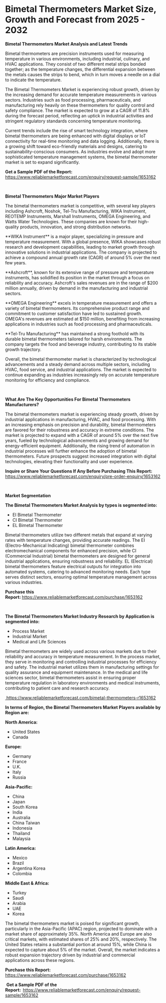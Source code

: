 <p><h1>Bimetal Thermometers Market Size, Growth and Forecast from 2025 - 2032</h1></p><p><strong>Bimetal Thermometers Market Analysis and Latest Trends</strong></p>
<p><p>Bimetal thermometers are precision instruments used for measuring temperature in various environments, including industrial, culinary, and HVAC applications. They consist of two different metal strips bonded together; as the temperature changes, the differential expansion between the metals causes the strips to bend, which in turn moves a needle on a dial to indicate the temperature.</p><p>The Bimetal Thermometers Market is experiencing robust growth, driven by the increasing demand for accurate temperature measurements in various sectors. Industries such as food processing, pharmaceuticals, and manufacturing rely heavily on these thermometers for quality control and safety compliance. The market is expected to grow at a CAGR of 11.8% during the forecast period, reflecting an uptick in industrial activities and stringent regulatory standards concerning temperature monitoring.</p><p>Current trends include the rise of smart technology integration, where bimetal thermometers are being enhanced with digital displays or IoT connectivity for real-time monitoring and data logging. Additionally, there is a growing shift toward eco-friendly materials and designs, catering to sustainability-conscious consumers. As industries evolve and adopt more sophisticated temperature management systems, the bimetal thermometer market is set to expand significantly.</p></p>
<p><strong>Get a Sample PDF of the Report:&nbsp;</strong> <a href="https://www.reliablemarketforecast.com/enquiry/request-sample/1653162?utm_campaign=3619&utm_medium=2&utm_source=Github&utm_content=ia&utm_term=16042025&utm_id=bimetal-thermometers">https://www.reliablemarketforecast.com/enquiry/request-sample/1653162</a></p>
<p>&nbsp;</p>
<p><strong>Bimetal Thermometers Major Market Players</strong></p>
<p><p>The bimetal thermometers market is competitive, with several key players including Ashcroft, Noshok, Tel-Tru Manufacturing, WIKA Instrument, REOTEMP Instruments, Marshall Instruments, OMEGA Engineering, and Watts Water Technologies. These companies are known for their high-quality products, innovation, and strong distribution networks.</p><p>**WIKA Instrument** is a major player, specializing in pressure and temperature measurement. With a global presence, WIKA showcases robust research and development capabilities, leading to market growth through innovative solutions in industrial applications. The company is projected to achieve a compound annual growth rate (CAGR) of around 5% over the next few years.</p><p>**Ashcroft**, known for its extensive range of pressure and temperature instruments, has solidified its position in the market through a focus on reliability and accuracy. Ashcroft's sales revenues are in the range of $200 million annually, driven by demand in the manufacturing and industrial sectors.</p><p>**OMEGA Engineering** excels in temperature measurement and offers a variety of bimetal thermometers. Its comprehensive product range and commitment to customer satisfaction have led to sustained growth. OMEGA's revenues are estimated at $150 million, benefiting from increasing applications in industries such as food processing and pharmaceuticals.</p><p>**Tel-Tru Manufacturing** has maintained a strong foothold with its durable bimetal thermometers tailored for harsh environments. The company targets the food and beverage industry, contributing to its stable growth trajectory. </p><p>Overall, the bimetal thermometer market is characterized by technological advancements and a steady demand across multiple sectors, including HVAC, food service, and industrial applications. The market is expected to continue expanding as industries increasingly rely on accurate temperature monitoring for efficiency and compliance.</p></p>
<p>&nbsp;</p>
<p><strong>What Are The Key Opportunities For Bimetal Thermometers Manufacturers?</strong></p>
<p><p>The bimetal thermometers market is experiencing steady growth, driven by industrial applications in manufacturing, HVAC, and food processing. With an increasing emphasis on precision and durability, bimetal thermometers are favored for their robustness and accuracy in extreme conditions. The market is projected to expand with a CAGR of around 5% over the next five years, fueled by technological advancements and growing demand for energy-efficient equipment. Additionally, the rising trend of automation in industrial processes will further enhance the adoption of bimetal thermometers. Future prospects suggest increased integration with digital technologies, elevating their functionality and user experience.</p></p>
<p><strong>Inquire or Share Your Questions If Any Before Purchasing This Report:</strong> <a href="https://www.reliablemarketforecast.com/enquiry/pre-order-enquiry/1653162?utm_campaign=3619&utm_medium=2&utm_source=Github&utm_content=ia&utm_term=16042025&utm_id=bimetal-thermometers">https://www.reliablemarketforecast.com/enquiry/pre-order-enquiry/1653162</a></p>
<p>&nbsp;</p>
<p><strong>Market Segmentation</strong></p>
<p><strong>The Bimetal Thermometers Market Analysis by types is segmented into:</strong></p>
<p><ul><li>EI Bimetal Thermometer</li><li>CI Bimetal Thermometer</li><li>EL Bimetal Thermometer</li></ul></p>
<p><p>Bimetal thermometers utilize two different metals that expand at varying rates with temperature changes, providing accurate readings. The EI (Electro-Mechanical Indicating) bimetal thermometer combines electromechanical components for enhanced precision, while CI (Commercial Industrial) bimetal thermometers are designed for general industrial applications, ensuring robustness and reliability. EL (Electrical) bimetal thermometers feature electrical outputs for integration into automated systems, catering to advanced monitoring needs. Each type serves distinct sectors, ensuring optimal temperature management across various industries.</p></p>
<p><strong>Purchase this Report:&nbsp;</strong><a href="https://www.reliablemarketforecast.com/purchase/1653162?utm_campaign=3619&utm_medium=2&utm_source=Github&utm_content=ia&utm_term=16042025&utm_id=bimetal-thermometers">https://www.reliablemarketforecast.com/purchase/1653162</a></p>
<p>&nbsp;</p>
<p><strong>The Bimetal Thermometers Market Industry Research by Application is segmented into:</strong></p>
<p><ul><li>Process Market</li><li>Industrial Market</li><li>Medical and Life Sciences</li></ul></p>
<p><p>Bimetal thermometers are widely used across various markets due to their reliability and accuracy in temperature measurement. In the process market, they serve in monitoring and controlling industrial processes for efficiency and safety. The industrial market utilizes them in manufacturing settings for quality assurance and equipment maintenance. In the medical and life sciences sector, bimetal thermometers assist in ensuring proper temperature regulation in laboratory environments and medical instruments, contributing to patient care and research accuracy.</p></p>
<p><a href="https://www.reliablemarketforecast.com/bimetal-thermometers-r1653162?utm_campaign=3619&utm_medium=2&utm_source=Github&utm_content=ia&utm_term=16042025&utm_id=bimetal-thermometers">&nbsp;https://www.reliablemarketforecast.com/bimetal-thermometers-r1653162</a></p>
<p><strong>In terms of Region, the Bimetal Thermometers Market Players available by Region are:</strong></p>
<p>
    <p> <strong> North America: </strong>
        <ul>
            <li>United States</li>
            <li>Canada</li>
        </ul>
        </p> 
    <p> <strong> Europe: </strong>
        <ul>
            <li>Germany</li>
            <li>France</li>
            <li>U.K.</li>
            <li>Italy</li>
            <li>Russia</li>
        </ul>
        </p> 
    <p> <strong> Asia-Pacific: </strong>
        <ul>
            <li>China</li>
            <li>Japan</li>
            <li>South Korea</li>
            <li>India</li>
            <li>Australia</li>
            <li>China Taiwan</li>
            <li>Indonesia</li>
            <li>Thailand</li>
            <li>Malaysia</li>
        </ul>
        </p> 
    <p> <strong> Latin America: </strong>
        <ul>
            <li>Mexico</li>
            <li>Brazil</li>
            <li>Argentina Korea</li>
            <li>Colombia</li>
        </ul>
        </p> 
    <p> <strong> Middle East & Africa: </strong>
        <ul>
            <li>Turkey</li>
            <li>Saudi</li>
            <li>Arabia</li>
            <li>UAE</li>
            <li>Korea</li>
        </ul>
    </p>
    </p>
<p><p>The bimetal thermometers market is poised for significant growth, particularly in the Asia-Pacific (APAC) region, projected to dominate with a market share of approximately 35%. North America and Europe are also critical markets, with estimated shares of 25% and 20%, respectively. The United States retains a substantial portion at around 15%, while China is expected to capture about 5% of the market. Overall, the market indicates a robust expansion trajectory driven by industrial and commercial applications across these regions.</p></p>
<p><strong>Purchase this Report: </strong><a href="https://www.reliablemarketforecast.com/purchase/1653162?utm_campaign=3619&utm_medium=2&utm_source=Github&utm_content=ia&utm_term=16042025&utm_id=bimetal-thermometers">https://www.reliablemarketforecast.com/purchase/1653162</a></p>
<p>&nbsp;<strong>Get a Sample PDF of the Report:&nbsp;&nbsp;</strong><a href="https://www.reliablemarketforecast.com/enquiry/request-sample/1653162?utm_campaign=3619&utm_medium=2&utm_source=Github&utm_content=ia&utm_term=16042025&utm_id=bimetal-thermometers">https://www.reliablemarketforecast.com/enquiry/request-sample/1653162</a></p>
<p><strong></strong></p>
<p><p></p><p></p><p></p></p>